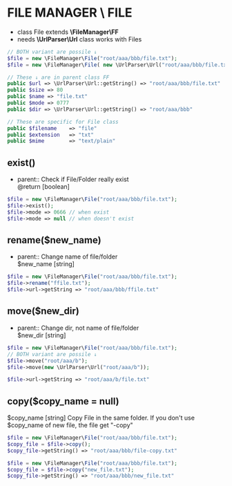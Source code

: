 # FILE MANAGER \ FILE
- class File extends **\FileManager\FF**
- needs **\UrlParser\Url** class
works with Files


```php
// BOTH variant are possile ↓
$file = new \FileManager\File("root/aaa/bbb/file.txt");
$file = new \FileManager\File( new \UrlParser\Url("root/aaa/bbb/file.txt") );

// These ↓ are in parent class FF
public $url => \UrlParser\Url::getString() => "root/aaa/bbb/file.txt"
public $size => 80
public $name => "file.txt"
public $mode => 0777
public $dir => \UrlParser\Url::getString() => "root/aaa/bbb"

// These are specific for File class
public $filename	=> "file"
public $extension	=> "txt"
public $mime		=> "text/plain"

```

## exist()
* parent::
Check if File/Folder really exist<br>
@return [boolean]

```php
$file = new \FileManager\File("root/aaa/bbb/file.txt");
$file->exist();
$file->mode => 0666	// when exist
$file->mode => null	// when doesn't exist
```


## rename($new_name)
* parent::
Change name of file/folder<br>
$new_name [string]

```php
$file = new \FileManager\File("root/aaa/bbb/file.txt");
$file->rename("ffile.txt");
$file->url->getString => "root/aaa/bbb/ffile.txt"
```

## move($new_dir)
* parent::
Change dir, not name of file/folder<br>
$new_dir [string]

```php
$file = new \FileManager\File("root/aaa/bbb/file.txt");
// BOTH variant are possile ↓
$file->move("root/aaa/b");
$file->move(new \UrlParser\Url("root/aaa/b"));

$file->url->getString => "root/aaa/b/file.txt"
```


## copy($copy_name = null)
$copy_name [string]
Copy File in the same folder. If you don't use $copy_name of new file, the file get "-copy" <br>

```php
$file = new \FileManager\File("root/aaa/bbb/file.txt");
$copy_file = $file->copy();
$copy_file->getString() => "root/aaa/bbb/file-copy.txt"

$file = new \FileManager\File("root/aaa/bbb/file.txt");
$copy_file = $file->copy("new_file.txt");
$copy_file->getString() => "root/aaa/bbb/new_file.txt"
```
